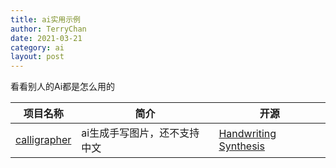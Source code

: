 ```yaml
---
title: ai实用示例
author: TerryChan
date: 2021-03-21
category: ai
layout: post
---
```


看看别人的Ai都是怎么用的

| 项目名称 | 简介 | 开源 |
| ------- | ------ | ------ |
|[calligrapher](https://www.calligrapher.ai/)|ai生成手写图片，还不支持中文|[Handwriting Synthesis](https://github.com/sjvasquez/handwriting-synthesis)|
